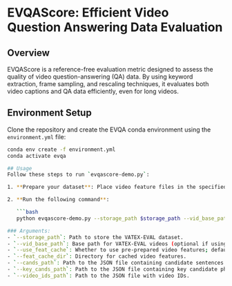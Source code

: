 # EVQAScore: Efficient Video Question Answering Data Evaluation

## Overview
EVQAScore is a reference-free evaluation metric designed to assess the quality of video question-answering (QA) data. By using keyword extraction, frame sampling, and rescaling techniques, it evaluates both video captions and QA data efficiently, even for long videos.

## Environment Setup
Clone the repository and create the EVQA conda environment using the `environment.yml` file:

```bash
conda env create -f environment.yml
conda activate evqa

## Usage
Follow these steps to run `evqascore-demo.py`:

1. **Prepare your dataset**: Place video feature files in the specified `feat_cache_dir` path, ensuring the files are in `.pt` format.

2. **Run the following command**:

   ```bash
   python evqascore-demo.py --storage_path $storage_path --vid_base_path $vid_base_path --use_feat_cache True --feat_cache_dir $feat_cache_dir --cands_path $cands_path --key_cands_path $key_cands_path --video_ids_path $video_ids_path

### Arguments:
- `--storage_path`: Path to store the VATEX-EVAL dataset.
- `--vid_base_path`: Base path for VATEX-EVAL videos (optional if using cached video features).
- `--use_feat_cache`: Whether to use pre-prepared video features; default is `True`.
- `--feat_cache_dir`: Directory for cached video features.
- `--cands_path`: Path to the JSON file containing candidate sentences.
- `--key_cands_path`: Path to the JSON file containing key candidate phrases.
- `--video_ids_path`: Path to the JSON file with video IDs.
